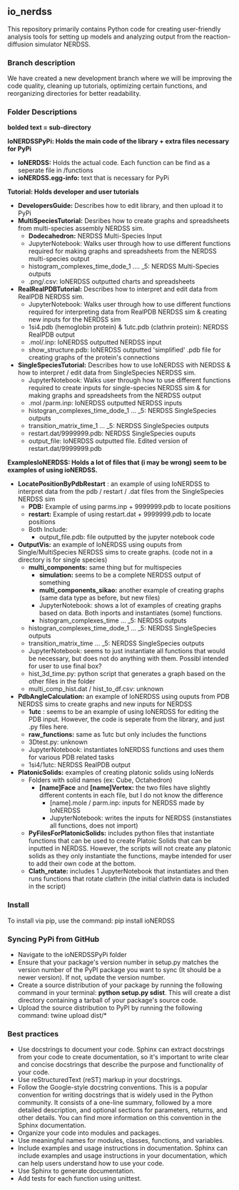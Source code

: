 ## io_nerdss

This repository primarily contains Python code for creating user-friendly analysis tools for setting up models and analyzing output from the reaction-diffusion simulator NERDSS.

### Branch description

We have created a new development branch where we will be improving the code quality, cleaning up tutorials, optimizing certain functions, and reorganizing directories for better readability.

### Folder Descriptions
**bolded text = sub-directory**

**IoNERDSSPyPi: Holds the main code of the library + extra files necessary for PyPi**
 - **IoNERDSS:** Holds the actual code. Each function can be find as a seperate file in /functions
 - **ioNERDSS.egg-info:** text that is necessary for PyPi

**Tutorial: Holds developer and user tutorials**
 - **DevelopersGuide:** Describes how to edit library, and then upload it to PyPi
 - **MultiSpeciesTutorial:** Desribes how to create graphs and spreadsheets from multi-species assembly NERDSS sim.
    - **Dodecahedron:** NERDSS Multi-Species Input
    - JupyterNotebook: Walks user through how to use different functions required for making graphs and spreadsheets from the NERDSS multi-species output
    - histogram_complexes_time_dode_1 .... _5: NERDSS Multi-Species outputs
    - .png/.csv: IoNERDSS outputted charts and spreadsheets
 - **RealRealPDBTutorial:** Describes how to interpret and edit data from RealPDB NERDSS sim.
    - JupyterNotebook: Walks user through how to use different functions required for interpreting data from RealPDB NERDSS sim & creating new inputs for the NERDSS sim
    - 1si4.pdb (hemoglobin protein) & 1utc.pdb (clathrin protein): NERDSS RealPDB output
    - .mol/.inp: IoNERDSS outputted NERDSS input
    - show_structure.pdb:  IoNERDSS outputted 'simplified' .pdb file for creating graphs of the protein's connections
 - **SingleSpeciesTutorial:** Describes how to use IoNERDSS with NERDSS & how to interpret / edit data from SingleSpecies NERDSS sim.
    - JupyterNotebook: Walks user through how to use different functions required to create inputs for single-species NERDSS sim & for making graphs and spreadsheets from the NERDSS output
    - .mol /parm.inp: IoNERDSS outputted NERDSS inputs
    - histogran_complexes_time_dode_1 ... _5: NERDSS SingleSpecies outputs
    - transition_matrix_time_1 ... _5: NERDSS SingleSpecies outputs
    - restart.dat/9999999.pdb: NERDSS SingleSpecies ouputs
    - output_file: IoNERDSS outputted file. Edited version of restart.dat/9999999.pdb

**ExamplesIoNERDSS: Holds a lot of files that (i may be wrong) seem to be examples of using ioNERDSS.**
 - **LocatePositionByPdbRestart** : an example of using IoNERDSS to interpret data from the pdb / restart / .dat files from the SingleSpecies NERDSS sim
    - **PDB:** Example of using parms.inp + 9999999.pdb to locate positions
    - **restart:** Example of using restart.dat + 9999999.pdb to locate positions
    - Both Include:
        - output_file.pdb: file outputted by the jupyter notebook code
 - **OutputVis:** an example of IoNERDSS using ouputs from Single/MultiSpecies NERDSS sims to create graphs. (code not in a directory is for single species)
     - **multi_components:** same thing but for multispecies
        - **simulation:** seems to be a complete NERDSS output of something
        - **multi_components_sikao:** another example of creating graphs (same data type as before, but new files)
        - JupyterNotebook: shows a lot of examples of creating graphs based on data. Both inports and instantiates (some) functions.
        - histogram_complexes_time ... _5: NERDSS outputs
    - histogran_complexes_time_dode_1 ... _5: NERDSS SingleSpecies outputs
    - transition_matrix_time ... _5: NERDSS SingleSpecies outputs
    - JupyterNotebook: seems to just instantiate all functions that would be necessary, but does not do anything with them. Possibl intended for user to use final box?
    - hist_3d_time.py: python script that generates a graph based on the other files in the folder
    - multi_comp_hist.dat / hist_to_df.csv: unknown
 - **PdbAngleCalculation:** an example of IoNERDSS using ouputs from PDB NERDSS sims to create graphs and new inputs for NERDSS
    - **1utc** : seems to be an example of using IoNERDSS for editing the PDB input. However, the code is seperate from the library, and just .py files here. 
    - **raw_functions:** same as 1utc but only includes the functions
    - 3Dtest.py: unknown
    - JupyterNotebook: instantiates IoNERDSS functions and uses them for various PDB related tasks
    - 1si4/1utc: NERDSS RealPDB output
 - **PlatonicSolids:** examples of creating platonic solids using IoNerds
    - Folders with solid names (ex: Cube, Octahedron)
        - **[name]Face** and **[name]Vertex:** the two files have slightly different contents in each file, but I do not know the difference
            - [name].mole / parm.inp: inputs for NERDSS made by IoNERDSS
            - JupyterNotebook: writes the inputs for NERDSS (instanstiates all functions, does not import)
    - **PyFilesForPlatonicSolids:** includes python files that instantiate functions that can be used to create Platoic Solids that can be inputted in NERDSS. However, the scripts will not create any platonic solids as they only instantiate the functions, maybe intended for user to add their own code at the bottom.
    - **Clath_rotate:** includes 1 JupyterNotebook that instantiates and then runs functions that rotate clathrin (the initial clathrin data is included in the script)



### Install

To install via pip, use the command: 
pip install ioNERDSS

### Syncing PyPi from GitHub

- Navigate to the ioNERDSSPyPi folder
- Ensure that your package's version number in setup.py matches the version number of the PyPI package you want to sync (It should be a newer version). If not, update the version number.
- Create a source distribution of your package by running the following command in your terminal: **python setup.py sdist**. This will create a dist directory containing a tarball of your package's source code.
- Upload the source distribution to PyPI by running the following command: twine upload dist/*

### Best practices

- Use docstrings to document your code. Sphinx can extract docstrings from your code to create documentation, so it's important to write clear and concise docstrings that describe the purpose and functionality of your code.
- Use reStructuredText (reST) markup in your docstrings.
- Follow the Google-style docstring conventions. This is a popular convention for writing docstrings that is widely used in the Python community. It consists of a one-line summary, followed by a more detailed description, and optional sections for parameters, returns, and other details. You can find more information on this convention in the Sphinx documentation.
- Organize your code into modules and packages.
- Use meaningful names for modules, classes, functions, and variables.
- Include examples and usage instructions in documentation. Sphinx can include examples and usage instructions in your documentation, which can help users understand how to use your code.
- Use Sphinx to generate documentation.
- Add tests for each function using unittest.
